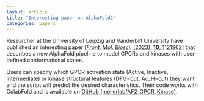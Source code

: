 ```yaml
---
layout: article
title: "Interesting paper on AlphaFold2"
categories: papers
---
```


Researcher at the University of Leipzig and Vanderbilt University have published an interesting paper [<a href="/assets/papers/alphafold2-paper.pdf" download><i>Front. Mol. Biosci.</i> (2023), <b>10</b>, 1121962</a>] that describes a new AlphaFold pipeline to model GPCRs and kinases with user-defined conformational states.

Users can specify which GPCR activation state (Active, Inactive, Intermediate) or kinase structural features (DFG=out, Ac_H=out) they want and the script will predict the desired characteristics. Their code works with ColabFold and is available on <a href="https://github.com/meilerlab/AF2_GPCR_Kinase" target="_blank">GitHub (meilerlab/AF2_GPCR_Kinase)</a>.
